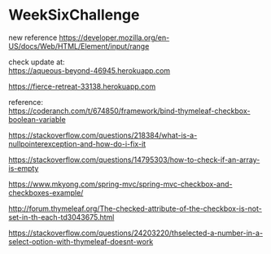 # WeekSixChallenge


new reference https://developer.mozilla.org/en-US/docs/Web/HTML/Element/input/range


check update at:   
https://aqueous-beyond-46945.herokuapp.com


https://fierce-retreat-33138.herokuapp.com


reference:    
https://coderanch.com/t/674850/framework/bind-thymeleaf-checkbox-boolean-variable

https://stackoverflow.com/questions/218384/what-is-a-nullpointerexception-and-how-do-i-fix-it

https://stackoverflow.com/questions/14795303/how-to-check-if-an-array-is-empty

https://www.mkyong.com/spring-mvc/spring-mvc-checkbox-and-checkboxes-example/

http://forum.thymeleaf.org/The-checked-attribute-of-the-checkbox-is-not-set-in-th-each-td3043675.html

https://stackoverflow.com/questions/24203220/thselected-a-number-in-a-select-option-with-thymeleaf-doesnt-work

